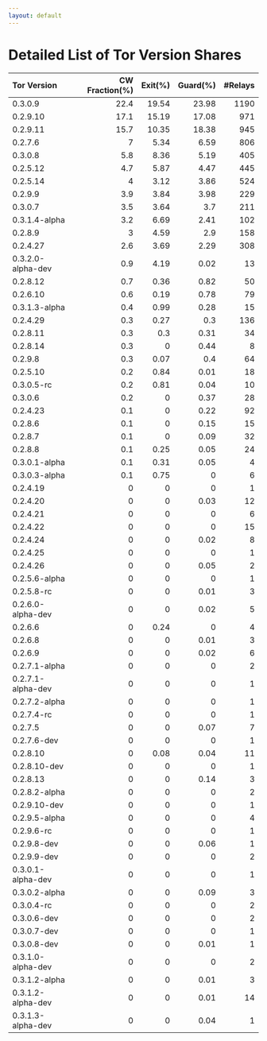 ```yaml
---
layout: default
---
```



# Detailed List of Tor Version Shares

| Tor Version       |   CW Fraction(%) |   Exit(%) |   Guard(%) |   #Relays |
|:------------------|-----------------:|----------:|-----------:|----------:|
| 0.3.0.9           |             22.4 |     19.54 |      23.98 |      1190 |
| 0.2.9.10          |             17.1 |     15.19 |      17.08 |       971 |
| 0.2.9.11          |             15.7 |     10.35 |      18.38 |       945 |
| 0.2.7.6           |              7   |      5.34 |       6.59 |       806 |
| 0.3.0.8           |              5.8 |      8.36 |       5.19 |       405 |
| 0.2.5.12          |              4.7 |      5.87 |       4.47 |       445 |
| 0.2.5.14          |              4   |      3.12 |       3.86 |       524 |
| 0.2.9.9           |              3.9 |      3.84 |       3.98 |       229 |
| 0.3.0.7           |              3.5 |      3.64 |       3.7  |       211 |
| 0.3.1.4-alpha     |              3.2 |      6.69 |       2.41 |       102 |
| 0.2.8.9           |              3   |      4.59 |       2.9  |       158 |
| 0.2.4.27          |              2.6 |      3.69 |       2.29 |       308 |
| 0.3.2.0-alpha-dev |              0.9 |      4.19 |       0.02 |        13 |
| 0.2.8.12          |              0.7 |      0.36 |       0.82 |        50 |
| 0.2.6.10          |              0.6 |      0.19 |       0.78 |        79 |
| 0.3.1.3-alpha     |              0.4 |      0.99 |       0.28 |        15 |
| 0.2.4.29          |              0.3 |      0.27 |       0.3  |       136 |
| 0.2.8.11          |              0.3 |      0.3  |       0.31 |        34 |
| 0.2.8.14          |              0.3 |      0    |       0.44 |         8 |
| 0.2.9.8           |              0.3 |      0.07 |       0.4  |        64 |
| 0.2.5.10          |              0.2 |      0.84 |       0.01 |        18 |
| 0.3.0.5-rc        |              0.2 |      0.81 |       0.04 |        10 |
| 0.3.0.6           |              0.2 |      0    |       0.37 |        28 |
| 0.2.4.23          |              0.1 |      0    |       0.22 |        92 |
| 0.2.8.6           |              0.1 |      0    |       0.15 |        15 |
| 0.2.8.7           |              0.1 |      0    |       0.09 |        32 |
| 0.2.8.8           |              0.1 |      0.25 |       0.05 |        24 |
| 0.3.0.1-alpha     |              0.1 |      0.31 |       0.05 |         4 |
| 0.3.0.3-alpha     |              0.1 |      0.75 |       0    |         6 |
| 0.2.4.19          |              0   |      0    |       0    |         1 |
| 0.2.4.20          |              0   |      0    |       0.03 |        12 |
| 0.2.4.21          |              0   |      0    |       0    |         6 |
| 0.2.4.22          |              0   |      0    |       0    |        15 |
| 0.2.4.24          |              0   |      0    |       0.02 |         8 |
| 0.2.4.25          |              0   |      0    |       0    |         1 |
| 0.2.4.26          |              0   |      0    |       0.05 |         2 |
| 0.2.5.6-alpha     |              0   |      0    |       0    |         1 |
| 0.2.5.8-rc        |              0   |      0    |       0.01 |         3 |
| 0.2.6.0-alpha-dev |              0   |      0    |       0.02 |         5 |
| 0.2.6.6           |              0   |      0.24 |       0    |         4 |
| 0.2.6.8           |              0   |      0    |       0.01 |         3 |
| 0.2.6.9           |              0   |      0    |       0.02 |         6 |
| 0.2.7.1-alpha     |              0   |      0    |       0    |         2 |
| 0.2.7.1-alpha-dev |              0   |      0    |       0    |         1 |
| 0.2.7.2-alpha     |              0   |      0    |       0    |         1 |
| 0.2.7.4-rc        |              0   |      0    |       0    |         1 |
| 0.2.7.5           |              0   |      0    |       0.07 |         7 |
| 0.2.7.6-dev       |              0   |      0    |       0    |         1 |
| 0.2.8.10          |              0   |      0.08 |       0.04 |        11 |
| 0.2.8.10-dev      |              0   |      0    |       0    |         1 |
| 0.2.8.13          |              0   |      0    |       0.14 |         3 |
| 0.2.8.2-alpha     |              0   |      0    |       0    |         2 |
| 0.2.9.10-dev      |              0   |      0    |       0    |         1 |
| 0.2.9.5-alpha     |              0   |      0    |       0    |         4 |
| 0.2.9.6-rc        |              0   |      0    |       0    |         1 |
| 0.2.9.8-dev       |              0   |      0    |       0.06 |         1 |
| 0.2.9.9-dev       |              0   |      0    |       0    |         2 |
| 0.3.0.1-alpha-dev |              0   |      0    |       0    |         1 |
| 0.3.0.2-alpha     |              0   |      0    |       0.09 |         3 |
| 0.3.0.4-rc        |              0   |      0    |       0    |         2 |
| 0.3.0.6-dev       |              0   |      0    |       0    |         2 |
| 0.3.0.7-dev       |              0   |      0    |       0    |         1 |
| 0.3.0.8-dev       |              0   |      0    |       0.01 |         1 |
| 0.3.1.0-alpha-dev |              0   |      0    |       0    |         2 |
| 0.3.1.2-alpha     |              0   |      0    |       0.01 |         3 |
| 0.3.1.2-alpha-dev |              0   |      0    |       0.01 |        14 |
| 0.3.1.3-alpha-dev |              0   |      0    |       0.04 |         1 |